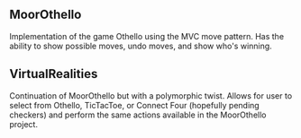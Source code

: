 ## MoorOthello
Implementation of the game Othello using the MVC move pattern. Has the ability to show possible moves, undo moves, and show who's winning.

## VirtualRealities
Continuation of MoorOthello but with a polymorphic twist. Allows for user to select from Othello, TicTacToe, or Connect Four (hopefully pending checkers) and perform the same actions available in the MoorOthello project.
